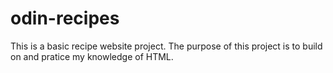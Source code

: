 # odin-recipes
This is a basic recipe website project.
The purpose of this project is to build on and pratice my knowledge of HTML.